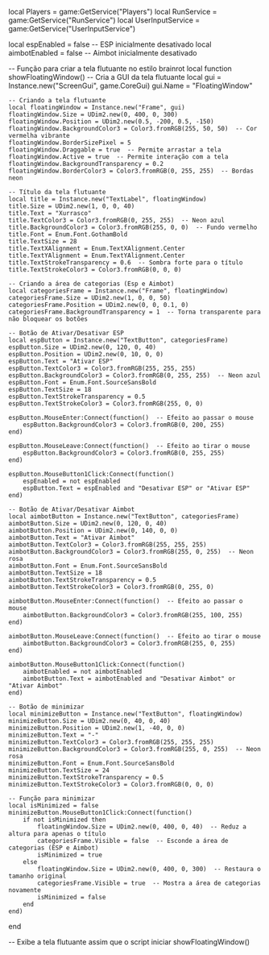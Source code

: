 local Players = game:GetService("Players")
local RunService = game:GetService("RunService")
local UserInputService = game:GetService("UserInputService")

local espEnabled = false  -- ESP inicialmente desativado
local aimbotEnabled = false  -- Aimbot inicialmente desativado

-- Função para criar a tela flutuante no estilo brainrot
local function showFloatingWindow()
    -- Cria a GUI da tela flutuante
    local gui = Instance.new("ScreenGui", game.CoreGui)
    gui.Name = "FloatingWindow"

    -- Criando a tela flutuante
    local floatingWindow = Instance.new("Frame", gui)
    floatingWindow.Size = UDim2.new(0, 400, 0, 300)
    floatingWindow.Position = UDim2.new(0.5, -200, 0.5, -150)
    floatingWindow.BackgroundColor3 = Color3.fromRGB(255, 50, 50)  -- Cor vermelha vibrante
    floatingWindow.BorderSizePixel = 5
    floatingWindow.Draggable = true  -- Permite arrastar a tela
    floatingWindow.Active = true  -- Permite interação com a tela
    floatingWindow.BackgroundTransparency = 0.2
    floatingWindow.BorderColor3 = Color3.fromRGB(0, 255, 255)  -- Bordas neon

    -- Título da tela flutuante
    local title = Instance.new("TextLabel", floatingWindow)
    title.Size = UDim2.new(1, 0, 0, 40)
    title.Text = "Xurrasco"
    title.TextColor3 = Color3.fromRGB(0, 255, 255)  -- Neon azul
    title.BackgroundColor3 = Color3.fromRGB(255, 0, 0)  -- Fundo vermelho
    title.Font = Enum.Font.GothamBold
    title.TextSize = 28
    title.TextXAlignment = Enum.TextXAlignment.Center
    title.TextYAlignment = Enum.TextYAlignment.Center
    title.TextStrokeTransparency = 0.6  -- Sombra forte para o título
    title.TextStrokeColor3 = Color3.fromRGB(0, 0, 0)

    -- Criando a área de categorias (Esp e Aimbot)
    local categoriesFrame = Instance.new("Frame", floatingWindow)
    categoriesFrame.Size = UDim2.new(1, 0, 0, 50)
    categoriesFrame.Position = UDim2.new(0, 0, 0.1, 0)
    categoriesFrame.BackgroundTransparency = 1  -- Torna transparente para não bloquear os botões

    -- Botão de Ativar/Desativar ESP
    local espButton = Instance.new("TextButton", categoriesFrame)
    espButton.Size = UDim2.new(0, 120, 0, 40)
    espButton.Position = UDim2.new(0, 10, 0, 0)
    espButton.Text = "Ativar ESP"
    espButton.TextColor3 = Color3.fromRGB(255, 255, 255)
    espButton.BackgroundColor3 = Color3.fromRGB(0, 255, 255)  -- Neon azul
    espButton.Font = Enum.Font.SourceSansBold
    espButton.TextSize = 18
    espButton.TextStrokeTransparency = 0.5
    espButton.TextStrokeColor3 = Color3.fromRGB(255, 0, 0)

    espButton.MouseEnter:Connect(function()  -- Efeito ao passar o mouse
        espButton.BackgroundColor3 = Color3.fromRGB(0, 200, 255)
    end)

    espButton.MouseLeave:Connect(function()  -- Efeito ao tirar o mouse
        espButton.BackgroundColor3 = Color3.fromRGB(0, 255, 255)
    end)

    espButton.MouseButton1Click:Connect(function()
        espEnabled = not espEnabled
        espButton.Text = espEnabled and "Desativar ESP" or "Ativar ESP"
    end)

    -- Botão de Ativar/Desativar Aimbot
    local aimbotButton = Instance.new("TextButton", categoriesFrame)
    aimbotButton.Size = UDim2.new(0, 120, 0, 40)
    aimbotButton.Position = UDim2.new(0, 140, 0, 0)
    aimbotButton.Text = "Ativar Aimbot"
    aimbotButton.TextColor3 = Color3.fromRGB(255, 255, 255)
    aimbotButton.BackgroundColor3 = Color3.fromRGB(255, 0, 255)  -- Neon rosa
    aimbotButton.Font = Enum.Font.SourceSansBold
    aimbotButton.TextSize = 18
    aimbotButton.TextStrokeTransparency = 0.5
    aimbotButton.TextStrokeColor3 = Color3.fromRGB(0, 255, 0)

    aimbotButton.MouseEnter:Connect(function()  -- Efeito ao passar o mouse
        aimbotButton.BackgroundColor3 = Color3.fromRGB(255, 100, 255)
    end)

    aimbotButton.MouseLeave:Connect(function()  -- Efeito ao tirar o mouse
        aimbotButton.BackgroundColor3 = Color3.fromRGB(255, 0, 255)
    end)

    aimbotButton.MouseButton1Click:Connect(function()
        aimbotEnabled = not aimbotEnabled
        aimbotButton.Text = aimbotEnabled and "Desativar Aimbot" or "Ativar Aimbot"
    end)

    -- Botão de minimizar
    local minimizeButton = Instance.new("TextButton", floatingWindow)
    minimizeButton.Size = UDim2.new(0, 40, 0, 40)
    minimizeButton.Position = UDim2.new(1, -40, 0, 0)
    minimizeButton.Text = "-"
    minimizeButton.TextColor3 = Color3.fromRGB(255, 255, 255)
    minimizeButton.BackgroundColor3 = Color3.fromRGB(255, 0, 255)  -- Neon rosa
    minimizeButton.Font = Enum.Font.SourceSansBold
    minimizeButton.TextSize = 24
    minimizeButton.TextStrokeTransparency = 0.5
    minimizeButton.TextStrokeColor3 = Color3.fromRGB(0, 0, 0)

    -- Função para minimizar
    local isMinimized = false
    minimizeButton.MouseButton1Click:Connect(function()
        if not isMinimized then
            floatingWindow.Size = UDim2.new(0, 400, 0, 40)  -- Reduz a altura para apenas o título
            categoriesFrame.Visible = false  -- Esconde a área de categorias (ESP e Aimbot)
            isMinimized = true
        else
            floatingWindow.Size = UDim2.new(0, 400, 0, 300)  -- Restaura o tamanho original
            categoriesFrame.Visible = true  -- Mostra a área de categorias novamente
            isMinimized = false
        end
    end)
end

-- Exibe a tela flutuante assim que o script iniciar
showFloatingWindow()
